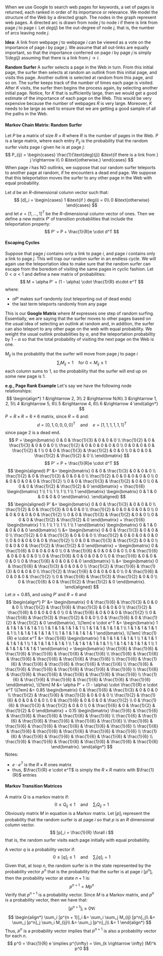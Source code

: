 When we use Google to search web pages for keywords, a set of pages is returned, each ranked in order of its importance or relevance. We model the structure of the Web by a directed graph. The nodes in the graph represent web pages. A directed arc is drawn from node $j$ to node $i$ if there is link from page $j$ to page $i$. Let $deg(j)$ be the out-degree of node $j$, that is, the number of arcs leaving node $j$. 

**Idea**:
A link from webpage $j$ to webpage $i$ can be viewed as a vote on the importance of page $i$ by page $j$. We assume that all out-links are equally important, so that the importance conferred on page $i$ by page $j$ is simply $1/deg(j)$ assuming that there is a link from $j \rightarrow i$. 

**Random Surfer**
A surfer selects a page in the Web in turn. From this initial page, the surfer then selects at random an outlink from this initial page, and visits this page. Another outlink is selected at random from this page, and so on. The surfer keeps track of the number of times each page is visited. After $K$ visits, the surfer then begins the process again, by selecting another initial page.  Notice, for $K$ that is sufficiently large, then we would get a good estimate of the importance of each page on the Web. This would be very expensive because the number of webpages $R$ is very large. Moreover, $K$ needs to be large as well to ensure that we are getting a good sample of all the paths in the Web.

#### Markov Chain Matrix: Random Surfer
Let $P$ be a matrix of size $R \times R$ where $R$ is the number of pages in the Web. $P$ is a large matrix, where each entry $P_{ij}$ is the probability that the random surfer visits page $i$ given he is at page $j$:
$$
P_{ij} = \begin{cases}
\frac{1}{\text{deg}(j)} &\text{if there is a link from } j \rightarrow i\\
0 &\text{otherwise.}
\end{cases}
$$
When page $i$ has NO outlinks, we suppose that our random surfer teleports to another page at random, if he encounters a dead end page. We suppose that this teleportation moves the surfer to any other page in the Web with equal probability. 

Let $d$ be an $R$-dimensional column vector such that:
$$
[d]_i = \begin{cases}
1 &\text{if } deg(i) = 0\\
0 &\text{otherwise}
\end{cases}
$$
and let $e = [1, \dots, 1]^T$ be the $R$-dimensional column vector of ones. Then we define a new matrix $P'$ of transition probabilities that include the teleportation property:
$$
P' = P + \frac{1}{R}e \cdot d^T
$$


#### Escaping Cycles 
Suppose that page $j$ contains only a link to page $i$, and page $i$ contains only a link to page $j$. This will trap our random surfer in an endless cycle. We will again use the teleportation idea to make sure that the random surfer can escape from the boredom of visiting the same pages in cyclic fashion. Let $0 < \alpha < 1$ and define a new matrix of probabilities:
$$
M = \alpha P' + (1 - \alpha) \cdot \frac{1}{R} e\cdot e^T
$$
where: 
- $\alpha P'$ makes surf randomly (out teleporting out of dead ends)
- the last term teleports randomly from any page 

This is our **Google Matrix** where $M$ expresses one step of random surfing. Essentially, we are saying that the surfer moves to other pages based on the usual idea of selecting an outlink at random and, in addition, the surfer can also teleport to any other page on the web with equal probability. We weight the usual outlink probabilities by $\alpha$, and the teleportation probability by $1 - \alpha$ so that the total probability of visiting the next page on the Web is one. 

$M_{ij}$ is the probability that the surfer will move from page $j$ to page $i$
$$
\sum_i M_{ij} = 1 \quad\text{for } 0 < M_{ij} \le 1
$$
each column sums to 1, so the probability that the surfer will end up on some new page is 1. 

**e.g., Page Rank Example**
Let's say we have the following node relationships:
$$
\begin{align*}
1 &\rightarrow 2, 3\\
2 &\rightarrow N/A\\
3 &\rightarrow 1, 2, 5\\
4 &\rightarrow 5, 6\\
5 &\rightarrow 4, 6\\
6 &\rightarrow 4
\end{align*}
$$
$P = R \times R = 6 \times 6$ matrix, since $R = 6$ and:
$$
d = [0, 1, 0, 0, 0, 0]^T \quad\text{and}\quad e = [1, 1, 1, 1, 1, 1]^T
$$
since page 2 is a dead end. 
$$
P = \begin{bmatrix} 
0 & 0 & \frac{1}{3} & 0 & 0  & 0 \\ 
\frac{1}{2} & 0 & \frac{1}{3} & 0 & 0  & 0 \\ 
\frac{1}{2} & 0 & 0 & 0 & 0 & 0 \\ 
0 & 0 & 0 & 0 & \frac{1}{2} & 1 \\ 
0 & 0 & \frac{1}{3} & \frac{1}{2} & 0 & 0 \\
0 & 0 & 0 & \frac{1}{2} & \frac{1}{2} & 0 \\ 
\end{bmatrix}
$$
$$
P' = P + \frac{1}{R}e \cdot d^T
$$
$$
\begin{aligned} P' &= \begin{bmatrix} 0 & 0 & \frac{1}{3} & 0 & 0 & 0 \\ \frac{1}{2} & 0 & \frac{1}{3} & 0 & 0 & 0 \\ \frac{1}{2} & 0 & 0 & 0 & 0 & 0 \\ 0 & 0 & 0 & 0 & 0 & \frac{1}{2} \\ 0 & 0 & \frac{1}{3} & \frac{1}{2} & 0 & 0 \\ 0 & 0 & 0 & \frac{1}{2} & \frac{1}{2} & 0 \end{bmatrix} + \frac{1}{6} \begin{bmatrix} 1 \\ 1 \\ 1 \\ 1 \\ 1 \\ 1 \end{bmatrix} \begin{bmatrix} 0 & 1 & 0 & 0 & 0 & 0 \end{bmatrix}. \end{aligned}
$$
$$
\begin{aligned} P' &= \begin{bmatrix} 0 & 0 & \frac{1}{3} & 0 & 0 & 0 \\ \frac{1}{2} & 0 & \frac{1}{3} & 0 & 0 & 0 \\ \frac{1}{2} & 0 & 0 & 0 & 0 & 0 \\ 0 & 0 & 0 & 0 & 0 & \frac{1}{2} \\ 0 & 0 & \frac{1}{3} & \frac{1}{2} & 0 & 0 \\ 0 & 0 & 0 & \frac{1}{2} & \frac{1}{2} & 0 \end{bmatrix} + \frac{1}{6} \begin{bmatrix} 1 \\ 1 \\ 1 \\ 1 \\ 1 \\ 1 \end{bmatrix} \begin{bmatrix} 0 & 1 & 0 & 0 & 0 & 0 \end{bmatrix} \\ &= \begin{bmatrix} 0 & 0 & \frac{1}{3} & 0 & 0 & 0 \\ \frac{1}{2} & 0 & \frac{1}{3} & 0 & 0 & 0 \\ \frac{1}{2} & 0 & 0 & 0 & 0 & 0 \\ 0 & 0 & 0 & 0 & 0 & \frac{1}{2} \\ 0 & 0 & \frac{1}{3} & \frac{1}{2} & 0 & 0 \\ 0 & 0 & 0 & \frac{1}{2} & \frac{1}{2} & 0 \end{bmatrix} + \begin{bmatrix} 0 & \frac{1}{6} & 0 & 0 & 0 & 0 \\ 0 & \frac{1}{6} & 0 & 0 & 0 & 0 \\ 0 & \frac{1}{6} & 0 & 0 & 0 & 0 \\ 0 & \frac{1}{6} & 0 & 0 & 0 & 0 \\ 0 & \frac{1}{6} & 0 & 0 & 0 & 0 \\ 0 & \frac{1}{6} & 0 & 0 & 0 & 0 \end{bmatrix} \\ &= \begin{bmatrix} 0 & \frac{1}{6} & \frac{1}{3} & 0 & 0 & 0 \\ \frac{1}{2} & \frac{1}{6} & \frac{1}{3} & 0 & 0 & 0 \\ \frac{1}{2} & \frac{1}{6} & 0 & 0 & 0 & 0 \\ 0 & \frac{1}{6} & 0 & 0 & 0 & \frac{1}{2} \\ 0 & \frac{1}{6} & \frac{1}{3} & \frac{1}{2} & 0 & 0 \\ 0 & \frac{1}{6} & 0 & \frac{1}{2} & \frac{1}{2} & 0 \end{bmatrix}. \end{aligned}
$$
Let $\alpha = 0.85$, and using $P'$ and $R = 6$ and 
$$
\begin{align*} P' &= \begin{bmatrix} 0 & \frac{1}{6} & \frac{1}{3} & 0 & 0 & 0 \\ \frac{1}{2} & \frac{1}{6} & \frac{1}{3} & 0 & 0 & 0 \\ \frac{1}{2} & \frac{1}{6} & 0 & 0 & 0 & 0 \\ 0 & \frac{1}{6} & 0 & 0 & 0 & \frac{1}{2} \\ 0 & \frac{1}{6} & \frac{1}{3} & \frac{1}{2} & 0 & 0 \\ 0 & \frac{1}{6} & 0 & \frac{1}{2} & \frac{1}{2} & 0 \end{bmatrix}, \\[1em] e \cdot e^T &= \begin{bmatrix} 1 & 1 & 1 & 1 & 1 & 1 \\ 1 & 1 & 1 & 1 & 1 & 1 \\ 1 & 1 & 1 & 1 & 1 & 1 \\ 1 & 1 & 1 & 1 & 1 & 1 \\ 1 & 1 & 1 & 1 & 1 & 1 \\ 1 & 1 & 1 & 1 & 1 & 1 \end{bmatrix}, \\[1em] \frac{1}{R} e \cdot e^T &= \frac{1}{6} \begin{bmatrix} 1 & 1 & 1 & 1 & 1 & 1 \\ 1 & 1 & 1 & 1 & 1 & 1 \\ 1 & 1 & 1 & 1 & 1 & 1 \\ 1 & 1 & 1 & 1 & 1 & 1 \\ 1 & 1 & 1 & 1 & 1 & 1 \\ 1 & 1 & 1 & 1 & 1 & 1 \end{bmatrix} = \begin{bmatrix} \frac{1}{6} & \frac{1}{6} & \frac{1}{6} & \frac{1}{6} & \frac{1}{6} & \frac{1}{6} \\ \frac{1}{6} & \frac{1}{6} & \frac{1}{6} & \frac{1}{6} & \frac{1}{6} & \frac{1}{6} \\ \frac{1}{6} & \frac{1}{6} & \frac{1}{6} & \frac{1}{6} & \frac{1}{6} & \frac{1}{6} \\ \frac{1}{6} & \frac{1}{6} & \frac{1}{6} & \frac{1}{6} & \frac{1}{6} & \frac{1}{6} \\ \frac{1}{6} & \frac{1}{6} & \frac{1}{6} & \frac{1}{6} & \frac{1}{6} & \frac{1}{6} \\ \frac{1}{6} & \frac{1}{6} & \frac{1}{6} & \frac{1}{6} & \frac{1}{6} & \frac{1}{6} \end{bmatrix}, \\[1em] M &= \alpha P' + (1 - \alpha) \cdot \frac{1}{R} e \cdot e^T \\[1em] &= 0.85 \begin{bmatrix} 0 & \frac{1}{6} & \frac{1}{3} & 0 & 0 & 0 \\ \frac{1}{2} & \frac{1}{6} & \frac{1}{3} & 0 & 0 & 0 \\ \frac{1}{2} & \frac{1}{6} & 0 & 0 & 0 & 0 \\ 0 & \frac{1}{6} & 0 & 0 & 0 & \frac{1}{2} \\ 0 & \frac{1}{6} & \frac{1}{3} & \frac{1}{2} & 0 & 0 \\ 0 & \frac{1}{6} & 0 & \frac{1}{2} & \frac{1}{2} & 0 \end{bmatrix} + 0.15 \begin{bmatrix} \frac{1}{6} & \frac{1}{6} & \frac{1}{6} & \frac{1}{6} & \frac{1}{6} & \frac{1}{6} \\ \frac{1}{6} & \frac{1}{6} & \frac{1}{6} & \frac{1}{6} & \frac{1}{6} & \frac{1}{6} \\ \frac{1}{6} & \frac{1}{6} & \frac{1}{6} & \frac{1}{6} & \frac{1}{6} & \frac{1}{6} \\ \frac{1}{6} & \frac{1}{6} & \frac{1}{6} & \frac{1}{6} & \frac{1}{6} & \frac{1}{6} \\ \frac{1}{6} & \frac{1}{6} & \frac{1}{6} & \frac{1}{6} & \frac{1}{6} & \frac{1}{6} \\ \frac{1}{6} & \frac{1}{6} & \frac{1}{6} & \frac{1}{6} & \frac{1}{6} & \frac{1}{6} \end{bmatrix}. \end{align*}
$$
Notes: 
- $e \cdot e^T$ is the $R \times R$ ones matrix
- thus, $\frac{1}{R} e \cdot e^T$ is simply the $R \times R$ matrix with $\frac{1}{R}$ entries 


#### Markov Transition Matrices 
A matrix $Q$ is a markov matrix if:
$$
0 \le Q_{ij} \le 1 \quad\text{and}\quad \sum_i Q_{ij} = 1
$$
Obviously matrix $M$ in equation is a Markov matrix. Let $[p]_i$ represent the probability that the random surfer is at page $i$ so that $p$ is an $R$ dimensional column vector.
$$
[p]_i = \frac{1}{R} \forall i
$$
that is, the random surfer visits each page initially with equal probability. 

A vector $q$ is a probability vector if:
$$
0 \le [q]_i \le 1 \quad\text{and}\quad \sum_i [q]_i = 1
$$
Given that, at loop $n$, the random surfer is in the state represented by the probability vector $p^n$ that is the probability that the surfer is at page $i$ $[p^n]_i$ then the probability vector at state $n + 1$ is:
$$
p^{n + 1} = Mp^n
$$
Verify that $p^{n+1}$ is a probability vector. Since $M$ is a Markov matrix, and $p^n$ is a probability vector, then we have that:
$$
[p^{n + 1}]_i \ge 0 \forall i
$$
$$
\begin{align*}
\sum_i [p^{n + 1}]_i &= \sum_i \sum_j M_{ij} [p^n]_j\\
&= \sum_j [p^n]_j \sum_i M_{ij}\\
&= \sum_j [p^n]_j\\
&= 1
\end{align*}
$$
Thus, $p^n$ is a probability vector implies that $p^{n + 1}$ is also a probability vector for each $n$. 
$$
p^0 = \frac{1}{R} e \implies p^{\infty} = \lim_{k \rightarrow \infty} (M)^k p^0
$$

